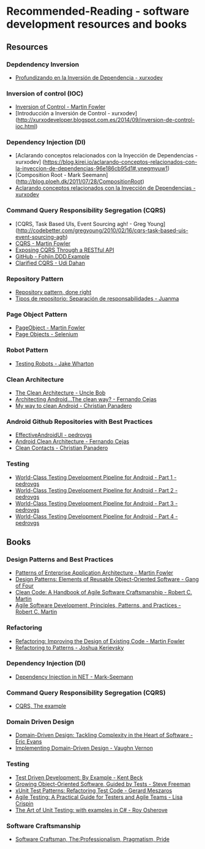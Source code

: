 # Recommended-Reading - software development resources and books

## Resources

### Depdendency Inversion
* [Profundizando en la Inversión de Dependencia - xurxodev](http://xurxodev.com/profundizando-en-la-inversion-de-dependencia/)

### Inversion of control (IOC)
* [Inversion of Control - Martin Fowler]( http://martinfowler.com/bliki/InversionOfControl.html) 
* [Introducción a Inversión de Control - xurxodev] (http://xurxodeveloper.blogspot.com.es/2014/09/inversion-de-control-ioc.html)

### Dependency Injection (DI)
* [Aclarando conceptos relacionados con la Inyección de Dependencias - xurxodev] (https://blog.kirei.io/aclarando-conceptos-relacionados-con-la-inyeccion-de-dependencias-96e186cb95d1#.ynegmyuw1)
* [Composition Root - Mark Seemann] (http://blog.ploeh.dk/2011/07/28/CompositionRoot)
* [Aclarando conceptos relacionados con la Inyección de Dependencias - xurxodev](https://blog.kirei.io/aclarando-conceptos-relacionados-con-la-inyeccion-de-dependencias-96e186cb95d1#.qf5orl8go)

### Command Query Responsibility Segregation (CQRS)
* [CQRS, Task Based UIs, Event Sourcing agh! - Greg Young] (http://codebetter.com/gregyoung/2010/02/16/cqrs-task-based-uis-event-sourcing-agh)
* [CQRS - Martin Fowler](http://martinfowler.com/bliki/CQRS.html)
* [Exposing CQRS Through a RESTful API](http://www.infoq.com/articles/rest-api-on-cqrs) 
* [GitHub - Fohjin.DDD.Example](https://github.com/MarkNijhof/Fohjin/tree/master/Fohjin.DDD.Example) 
* [Clarified CQRS - Udi Dahan](http://www.udidahan.com/2009/12/09/clarified-cqrs)

### Repository Pattern

* [Repository pattern, done right](http://blog.gauffin.org/2013/01/repository-pattern-done-right)
* [Tipos de repositorio: Separación de responsabilidades - Juanma](http://blog.koalite.com/2011/12/tipos-de-repositorio-separacion-de-responsabilidades)

### Page Object Pattern
* [PageObject - Martin Fowler](http://martinfowler.com/bliki/PageObject.html)
* [Page Objects - Selenium](https://code.google.com/p/selenium/wiki/PageObjects)

### Robot Pattern
* [Testing Robots - Jake Wharton](https://realm.io/news/kau-jake-wharton-testing-robots)

### Clean Architecture
* [The Clean Architecture - Uncle Bob](https://blog.8thlight.com/uncle-bob/2012/08/13/the-clean-architecture.html)
* [Architecting Android…The clean way? - Fernando Cejas](http://fernandocejas.com/2014/09/03/architecting-android-the-clean-way)
* [My way to clean Android - Christian Panadero](http://es.slideshare.net/ChristianPanadero/my-way-to-clean-android-android-day-salamanca-edition)

### Android Github Repositories with Best Practices
* [EffectiveAndroidUI - pedrovgs](https://github.com/pedrovgs/EffectiveAndroidUI)
* [Android Clean Architecture - Fernando Cejas](https://github.com/android10/Android-CleanArchitecture)
* [Clean Contacts - Christian Panadero](https://github.com/PaNaVTEC/Clean-Contacts)

### Testing
* [World-Class Testing Development Pipeline for Android - Part 1 - pedrovgs](http://blog.karumi.com/world-class-testing-development-pipeline-for-android)
* [World-Class Testing Development Pipeline for Android - Part 2 - pedrovgs](http://blog.karumi.com/world-class-testing-development-pipeline-for-android-part-2)
* [World-Class Testing Development Pipeline for Android - Part 3 - pedrovgs](http://blog.karumi.com/world-class-testing-development-pipeline-for-android-part-3)
* [World-Class Testing Development Pipeline for Android - Part 4 - pedrovgs](http://blog.karumi.com/world-class-testing-development-pipeline-for-android-part-4)

## Books

### Design Patterns and Best Practices
* [Patterns of Enterprise Application Architecture - Martin Fowler](http://www.amazon.com/gp/product/0321127420/ref=as_li_qf_sp_asin_il_tl?ie=UTF8&camp=1789&creative=9325&creativeASIN=0321127420&linkCode=as2&tag=xurxodev-20&linkId=RACADZ6HNCGK7YE4)
* [Design Patterns: Elements of Reusable Object-Oriented Software - Gang of Four](http://www.amazon.com/gp/product/0201633612/ref=as_li_qf_sp_asin_il_tl?ie=UTF8&camp=1789&creative=9325&creativeASIN=0201633612&linkCode=as2&tag=xurxodev-20&linkId=QY7XYHGN4L46SQ65)
* [Clean Code: A Handbook of Agile Software Craftsmanship - Robert C. Martin](http://www.amazon.com/gp/product/0132350882/ref=as_li_qf_sp_asin_il_tl?ie=UTF8&camp=1789&creative=9325&creativeASIN=0132350882&linkCode=as2&tag=xurxodev-20&linkId=QMAVUCF7KR4LLKBM)
* [Agile Software Development, Principles, Patterns, and Practices - Robert C. Martin](http://www.amazon.com/gp/product/0135974445/ref=as_li_qf_sp_asin_il_tl?ie=UTF8&camp=1789&creative=9325&creativeASIN=0135974445&linkCode=as2&tag=xurxodev-20&linkId=775TPPB2K34W66GL)

### Refactoring
* [Refactoring: Improving the Design of Existing Code - Martin Fowler](http://www.amazon.com/gp/product/0201485672/ref=as_li_qf_sp_asin_il_tl?ie=UTF8&camp=1789&creative=9325&creativeASIN=0201485672&linkCode=as2&tag=xurxodev-20&linkId=5M4QPOG44IICSIWL)
* [Refactoring to Patterns - Joshua Kerievsky](http://www.amazon.com/gp/product/0321213351/ref=as_li_qf_sp_asin_il_tl?ie=UTF8&camp=1789&creative=9325&creativeASIN=0321213351&linkCode=as2&tag=xurxodev-20&linkId=2SAJGZDSAYY4SYOL)

### Dependency Injection (DI)
* [Dependency Injection in NET - Mark-Seemann](http://www.amazon.com/Dependency-Injection-NET-Mark-Seemann/dp/1935182501?tag=xurxodev-20) 

### Command Query Responsibility Segregation (CQRS)
* [CQRS, The example](http://www.amazon.com/gp/product/1484102878?tag=xurxodev-20) 

### Domain Driven Design
* [Domain-Driven Design: Tackling Complexity in the Heart of Software - Eric Evans](http://www.amazon.com/gp/product/0321125215/ref=as_li_qf_sp_asin_il_tl?ie=UTF8&camp=1789&creative=9325&creativeASIN=0321125215&linkCode=as2&tag=xurxodev-20&linkId=YYEGIGUSQYKSU6XY)
* [Implementing Domain-Driven Design - Vaughn Vernon](http://www.amazon.com/gp/product/0321834577/ref=as_li_qf_sp_asin_il_tl?ie=UTF8&camp=1789&creative=9325&creativeASIN=0321834577&linkCode=as2&tag=xurxodev-20&linkId=V2N2XLIWV7EDKDTI)

### Testing
* [Test Driven Development: By Example - Kent Beck](http://www.amazon.com/gp/product/0321146530/ref=as_li_qf_sp_asin_il_tl?ie=UTF8&camp=1789&creative=9325&creativeASIN=0321146530&linkCode=as2&tag=xurxodev-20&linkId=S76CMKLILXWVTBO3)
* [Growing Object-Oriented Software, Guided by Tests - Steve Freeman](http://www.amazon.com/gp/product/0321503627/ref=as_li_qf_sp_asin_il_tl?ie=UTF8&camp=1789&creative=9325&creativeASIN=0321503627&linkCode=as2&tag=xurxodev-20&linkId=Z26YBTBIO222JPAC)
* [xUnit Test Patterns: Refactoring Test Code - Gerard Meszaros](http://www.amazon.com/gp/product/0131495054/ref=as_li_qf_sp_asin_il_tl?ie=UTF8&camp=1789&creative=9325&creativeASIN=0131495054&linkCode=as2&tag=xurxodev-20&linkId=RQUVYX2KZVLBZTW3)
* [Agile Testing: A Practical Guide for Testers and Agile Teams - Lisa Crispin](http://www.amazon.com/gp/product/0321534468/ref=as_li_qf_sp_asin_il_tl?ie=UTF8&camp=1789&creative=9325&creativeASIN=0321534468&linkCode=as2&tag=xurxodev-20&linkId=DH4FFVW6VXZ7KPRC)
* [The Art of Unit Testing: with examples in C# - Roy Osherove](http://www.amazon.com/gp/product/1617290890/ref=as_li_qf_sp_asin_il_tl?ie=UTF8&camp=1789&creative=9325&creativeASIN=1617290890&linkCode=as2&tag=xurxodev-20&linkId=POSITZ2AQBS7Z7T5)

### Software Craftsmanship
* [Software Craftsman, The:Professionalism, Pragmatism, Pride](https://www.amazon.es/gp/product/0134052501/ref=as_li_qf_sp_asin_il_tl?ie=UTF8&camp=3626&creative=24790&creativeASIN=0134052501&linkCode=as2&tag=xurxodev0e-21)
